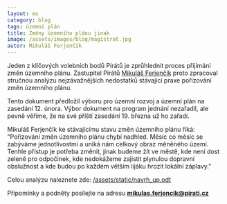```yaml
---
layout: eu
category: blog
tags: územní plán
title: Změny územního plánu jinak
image: /assets/images/blog/magistrat.jpg 
autor: Mikuláš Ferjenčík
---
```


Jeden z klíčových volebních bodů Pirátů je zprůhlednit proces přijímání změn územního plánu. Zastupitel Pirátů [Mikuláš Ferjenčík](http://praha.pirati.cz/mikulas-ferjencik.html) proto zpracoval stručnou analýzu nejzávažnějších nedostatků stávající praxe pořizování změn územního plánu. 

Tento dokument předložil výboru pro územní rozvoj a územní plán na zasedání 12. února. Výbor dokument na program jednání nezařadil, ale pevně věříme, že na své příští zasedání 19. března už ho zařadí. 

Mikuláš Ferjenčík ke stávajícímu stavu změn územního plánu říká: "Pořizování změn územního plánu chybí nadhled. Měsíc co měsíc se zabýváme jednotlivostmi a uniká nám celkový obraz měněného území. Tenhle přístup je potřeba změnit, jinak budeme žít ve městě, kde není dost zeleně pro odpočinek, kde nedokážeme zajistit plynulou dopravní obslužnost a kde budou po každém větším lijáku hrozit lokální záplavy."

Celou analýzu naleznete zde: [/assets/static/navrh_up.odt](/assets/static/navrh_up.odt)
    
Připomínky a podněty posílejte na adresu **mikulas.ferjencik@pirati.cz**
